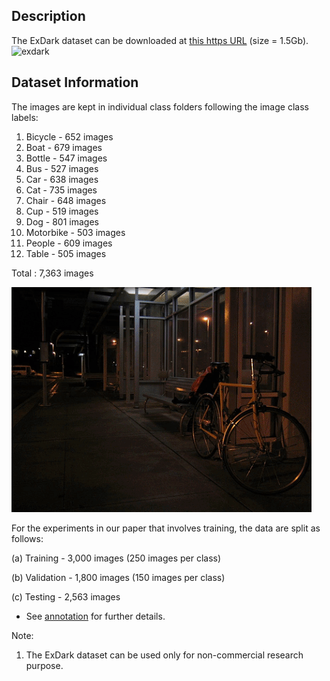 ## Description

The ExDark dataset can be downloaded at [this https URL](http://web.fsktm.um.edu.my/~cschan/source/CVIU/ExDark.zip) (size = 1.5Gb).
![exdark](Thumbnails.png)

## Dataset Information

The images are kept in individual class folders following the image class labels:
1. Bicycle - 652 images
2. Boat - 679 images
3. Bottle - 547 images
4. Bus - 527 images
5. Car - 638 images
6. Cat - 735 images
7. Chair - 648 images
8. Cup - 519 images
9. Dog - 801 images
10. Motorbike - 503 images
11. People - 609 images
12. Table - 505 images 

Total : 7,363 images

![demo](exdarkimg.gif)

For the experiments in our paper that involves training, the data are split as follows:

(a) Training - 3,000 images (250 images per class)

(b) Validation - 1,800 images (150 images per class)

(c) Testing - 2,563 images

* See [annotation](https://github.com/cs-chan/Exclusively-Dark-Image-Dataset/tree/master/Groundtruth) for further details.

Note:
1. The ExDark dataset can be used only for non-commercial research purpose.
